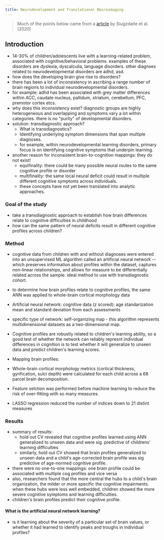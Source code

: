 ```yaml
---
title: Neurodevelopment and Translational Neuroimaging
---
```


> Much of the points below came from a [article](https://www.sciencedirect.com/science/article/pii/S0960982220301585) by Siugzdaite et al. (2020)

## Introduction

* 14-30% of children/adolescents live with a learning-related problem, associated with cognitive/behavioral problems. examples of these disorders are dyslexia, dyscalculia, language disorders. other diagnses related to neurodevelopmental disorders are adhd, asd. 
* how does the developing brain give rise to disorders? 
* there has been a lot of inconsistency in ascribing a range number of brain regions to individual neurodevelopmental disorders. 
* for example: adhd has been associated with grey matter differences within ACC, caudate nucleus, pallidum, striatum, cerebellum, PFC, premotor cortex etcs.
* why does this inconsistency exist? diagnostic groups are highly heterogeneous and overlapping and symptoms vary a lot within categories. there is no "purity" of developmental disorders. 
* solution: transdiagnostic approach?
    * What is transdiagnostics? 
    * Identifying underlying symptom dimensions that span multiple diagnoses.
    * for example, within neurodevelopmental learning disorders, primary focus is on identifying cognitive symptoms that underpin learning. 
* another reason for inconsistent brain-to-cognition mappings: they do not exist!
    * equifinality: there could be many possible neural routes to the same cognitive profile or disorder
    * multifinality: the same local neural deficit could result in multiple different cognitive symptoms across individuals.
    * these concepts have not yet been translated into analytic approaches. 

### Goal of the study
* take a transdiagnostic approach to establish how brain differences relate to cognitive difficulties in childhood
* how can the same pattern of neural deficits result in different cognitive profiles across children? 

### Method
* cognitive data from children with and without diagnoses were entered into an unsupervised ML algorithm called an artificial neural network -- which preserves information about profiles within the dataset, captures non-linear relationships, and allows for measure to be differentially related across the sample. ideal method to use with transdiagnostic cohort. 
* to determine how brain profiles relate to cognitive profiles, the same ANN was applied to whole-brain cortical morphology data
* Artificial neural network: cognitive data (z scored): age standarization mean and standard deviation from each assessments
* specific type of network: self-organizing map - this algorithm represents multidimensional datasets as a two-dimensional map. 

* Cognitive profiles are robustly related to children's learning ability, so a good test of whether the network can reliably represnt individual differences in cognition is to test whether it will generalize to unseen data and predict children's learning scores.

* Mapping brain profiles: 
* Whole-brain cortical morphology metrics (cortical thickness, gyrification, sulci depth) were calculated for each child across a 68 parcel brain decomposition. 
* Feature selction was performed before machine learning to reduce the risk of over-fitting with so many measures. 
* LASSO regression reduced the number of indices down to 21 distint measures

### Results
* summary of results: 
    * hold out CV revealed that cognitive profiles learned using ANN generalized to unseen data and were sig. predictive of childrens' learning difficulties
    * similarly, hold out CV showed that brain profiles generalized to unseen data and a child's age-corrected brain profile was sig predictive of age-normed cognitive profile.
* there were no one-to-one mappings: one brain profile could be associated with multiple cog profiles and vice versa
* also, researchers found that the more central the hubs to a child's brain organization, the milder or more specific the cognitive impairments. when these hubs were less well embedded, children showed the more severe cognitive symptoms and learning difficulties. 
* children's brain profiles predict their cognitive profile. 

#### What is the artificial neural network learning? 
* is it learning about the severity of a particular set of brain values, or whether it had learned to identify peaks and troughs in individual profiles? 



